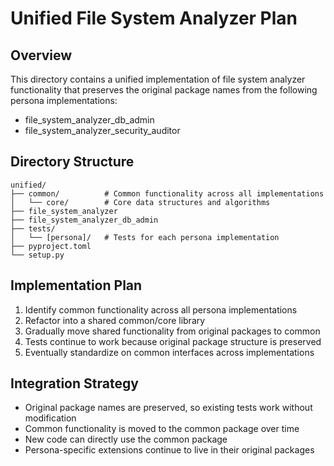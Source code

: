 # Unified File System Analyzer Plan

## Overview
This directory contains a unified implementation of file system analyzer functionality
that preserves the original package names from the following persona implementations:

- file_system_analyzer_db_admin
- file_system_analyzer_security_auditor

## Directory Structure
```
unified/
├── common/          # Common functionality across all implementations
│   └── core/        # Core data structures and algorithms
├── file_system_analyzer
├── file_system_analyzer_db_admin
├── tests/
│   └── [persona]/   # Tests for each persona implementation
├── pyproject.toml
└── setup.py
```

## Implementation Plan
1. Identify common functionality across all persona implementations
2. Refactor into a shared common/core library
3. Gradually move shared functionality from original packages to common
4. Tests continue to work because original package structure is preserved
5. Eventually standardize on common interfaces across implementations

## Integration Strategy
- Original package names are preserved, so existing tests work without modification
- Common functionality is moved to the common package over time
- New code can directly use the common package
- Persona-specific extensions continue to live in their original packages
